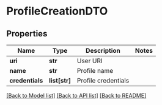 # ProfileCreationDTO

## Properties
Name | Type | Description | Notes
------------ | ------------- | ------------- | -------------
**uri** | **str** | User URI | 
**name** | **str** | Profile name | 
**credentials** | **list[str]** | Profile credentials | 

[[Back to Model list]](../README.md#documentation-for-models) [[Back to API list]](../README.md#documentation-for-api-endpoints) [[Back to README]](../README.md)


